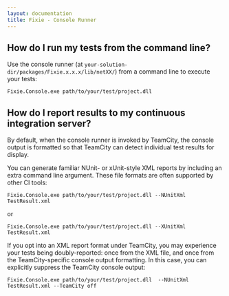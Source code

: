 ```yaml
---
layout: documentation
title: Fixie - Console Runner
---
```

## How do I run my tests from the command line?

Use the console runner (at `your-solution-dir/packages/Fixie.x.x.x/lib/netXX/`) from a command line to execute your tests:

    Fixie.Console.exe path/to/your/test/project.dll

## How do I report results to my continuous integration server?

By default, when the console runner is invoked by TeamCity, the console output is formatted so that TeamCity can detect individual test results for display.

You can generate familiar NUnit- or xUnit-style XML reports by including an extra command line argument. These file formats are often supported by other CI tools:

    Fixie.Console.exe path/to/your/test/project.dll --NUnitXml TestResult.xml

or

    Fixie.Console.exe path/to/your/test/project.dll --XUnitXml TestResult.xml

If you opt into an XML report format under TeamCity, you may experience your tests being doubly-reported: once from the XML file, and once from the TeamCity-specific console output formatting.  In this case, you can explicitly suppress the TeamCity console output:

    Fixie.Console.exe path/to/your/test/project.dll  --NUnitXml TestResult.xml --TeamCity off
